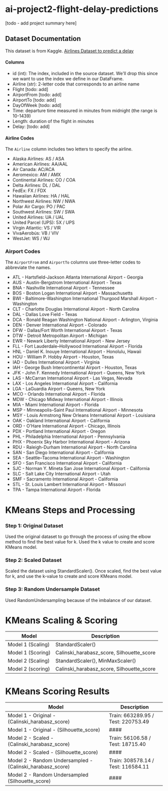 # ai-project2-flight-delay-predictions

[todo - add project summary here]

## Dataset Documentation

This dataset is from Kaggle. [Airlines Dataset to predict a delay](https://www.kaggle.com/datasets/jimschacko/airlines-dataset-to-predict-a-delay)

#### Columns

- id (int): The index, included in the source dataset. We'll drop this since we want to use the index we define in our DataFrame.
- Airline (str): 2-letter code that corresponds to an airline name
- Flight [todo: add]
- AirportFrom [todo: add]
- AirportTo [todo: add]
- DayOfWeek [todo: add]
- Time: departure time measured in minutes from midnight (the range is 10-1439)
- Length: duration of the flight in minutes
- Delay: [todo: add]

#### Airline Codes

The `Airline` column includes two letters to specify the airline.

- Alaska Airlines: AS / ASA
- American Airlines: AA/AAL
- Air Canada: AC/ACA
- Aeromexico: AM / AMX
- Continental Airlines: CO / COA
- Delta Airlines: DL / DAL
- FedEx: FX / FDX
- Hawaiian Airlines: HA / HAL
- Northwest Airlines: NW / NWA
- Polar Air Cargo: PO / PAC
- Southwest Airlines: SW / SWA
- United Airlines: UA / UAL
- United Parcel (UPS): 5X / UPS
- Virgin Atlantic: VS / VIR
- VivaAerobús: VB / VIV
- WestJet: WS / WJ

### Airport Codes

The `AirportFrom` and `AirportTo` columns use three-letter codes to abbreviate the names.

- ATL - Hartsfield-Jackson Atlanta International Airport - Georgia
- AUS - Austin-Bergstrom International Airport - Texas
- BNA - Nashville International Airport - Tennessee
- BOS - Boston Logan International Airport - Massachusetts
- BWI - Baltimore-Washington International Thurgood Marshall Airport - Washington
- CLT - Charlotte Douglas International Airport - North Carolina
- DAL - Dallas Love Field - Texas
- DCA - Ronald Reagan Washington National Airport - Arlington, Virginia
- DEN - Denver International Airport - Colorado
- DFW - Dallas/Fort Worth International Airport - Texas
- DTW - Detroit Metropolitan Airport - Michigan
- EWR - Newark Liberty International Airport - New Jersey
- FLL - Fort Lauderdale–Hollywood International Airport - Florida
- HNL - Daniel K. Inouye International Airport - Honolulu, Hawaii
- HOU - William P. Hobby Airport - Houston, Texas
- IAD - Dulles International Airport - Virginia
- IAH - George Bush Intercontinental Airport - Houston, Texas
- JFK - John F. Kennedy International Airport - Queens, New York
- LAS - McCarran International Airport - Las Vegas, Nevada
- LAX - Los Angeles International Airport - California
- LGA - LaGuardia Airport - Queens, New York
- MCO - Orlando International Airport - Florida
- MDW - Chicago Midway International Airport - Illinois
- MIA - Miami International Airport - Florida
- MSP - Minneapolis–Saint Paul International Airport - Minnesota
- MSY - Louis Armstrong New Orleans International Airport - Louisiana
- OAK - Oakland International Airport - California
- ORD - O'Hare International Airport - Chicago, Illinois
- PDX - Portland International Airport - Oregon
- PHL - Philadelphia International Airport - Pennsylvania
- PHX - Phoenix Sky Harbor International Airport - Arizona
- RDU - Raleigh-Durham International Airport - North Carolina
- SAN - San Diego International Airport - California
- SEA - Seattle–Tacoma International Airport - Washington
- SFO - San Francisco International Airport - California
- SJC - Norman Y. Mineta San Jose International Airport - California
- SLC - Salt Lake City International Airport - Utah
- SMF - Sacramento International Airport - California
- STL - St. Louis Lambert International Airport - Missouri
- TPA - Tampa International Airport - Florida

# KMeans Steps and Processing

### Step 1: Original Dataset

Used the original dataset to go through the process of using the elbow method to find the best value for k. Used the k value to create and score KMeans model.

### Step 2: Scaled Dataset

Scaled the dataset using StandardScaler(). Once scaled, find the best value for k, and use the k-value to create and score KMeans model.

### Step 3: Random Undersample Dataset

Used RandomUndersampling because of the imbalance of our dataset.

# KMeans Scaling & Scoring

| Model             | Description                               |
| ----------------- | ----------------------------------------- |
| Model 1 (Scaling) | StandardScaler()                          |
| Model 1 (Scoring) | Calinski_harabasz_score, Silhouette_score |
| Model 2 (Scaling) | StandardScaler(), MinMaxScaler()          |
| Model 2 (scoring) | Calinski_harabasz_score, Silhouette_score |

# KMeans Scoring Results

| Model                                                     | Description                        |
| --------------------------------------------------------- | ---------------------------------- |
| Model 1 - Original - (Calinski_harabasz_score)            | Train: 663289.95 / Test: 220753.49 |
| Model 1 - Original - (Silhouette_score)                   | ####                               |
| Model 2 - Scaled - (Calinski_harabasz_score)              | Train: 56106.58 / Test: 18715.40   |
| Model 2 - Scaled - (Silhouette_score)                     | ####                               |
| Model 2 - Random Undersampled - (Calinski_harabasz_score) | Train: 308578.14 / Test: 116584.11 |
| Model 2 - Random Undersampled (Silhouette_score)          | ####                               |
